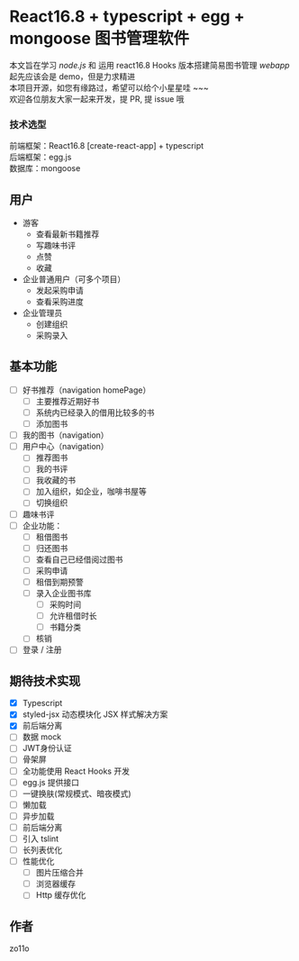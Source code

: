 
# React16.8 + typescript + egg + mongoose 图书管理软件

本文旨在学习 *node.js* 和 运用 react16.8 Hooks 版本搭建简易图书管理 *webapp*  
起先应该会是 demo，但是力求精进  
本项目开源，如您有缘路过，希望可以给个小星星哇 ~~~  
欢迎各位朋友大家一起来开发，提 PR, 提 issue 哦

### 技术选型

前端框架：React16.8 [create-react-app] + typescript  
后端框架：egg.js  
数据库：mongoose  

## 用户

* 游客
  * 查看最新书籍推荐
  * 写趣味书评
  * 点赞
  * 收藏
* 企业普通用户（可多个项目）
  * 发起采购申请
  * 查看采购进度
* 企业管理员
  * 创建组织
  * 采购录入

## 基本功能

* [ ] 好书推荐（navigation homePage）
  * [ ] 主要推荐近期好书
  * [ ] 系统内已经录入的借用比较多的书
  * [ ] 添加图书
* [ ] 我的图书（navigation）
* [ ] 用户中心（navigation）
  * [ ] 推荐图书
  * [ ] 我的书评
  * [ ] 我收藏的书
  * [ ] 加入组织，如企业，咖啡书屋等
  * [ ] 切换组织
* [ ] 趣味书评
* [ ] 企业功能：
  * [ ] 租借图书
  * [ ] 归还图书
  * [ ] 查看自己已经借阅过图书
  * [ ] 采购申请
  * [ ] 租借到期预警
  * [ ] 录入企业图书库
    * [ ] 采购时间
    * [ ] 允许租借时长
    * [ ] 书籍分类
  * [ ] 核销
* [ ] 登录 / 注册

## 期待技术实现

* [x] Typescript
* [x] styled-jsx 动态模块化 JSX 样式解决方案
* [x] 前后端分离
* [ ] 数据 mock
* [ ] JWT身份认证
* [ ] 骨架屏
* [ ] 全功能使用 React Hooks 开发
* [ ] egg.js 提供接口
* [ ] 一键换肤(常规模式、暗夜模式)
* [ ] 懒加载
* [ ] 异步加载
* [ ] 前后端分离
* [ ] 引入 tslint
* [ ] 长列表优化
* [ ] 性能优化
  * [ ] 图片压缩合并
  * [ ] 浏览器缓存
  * [ ] Http 缓存优化

## 作者

zo11o
